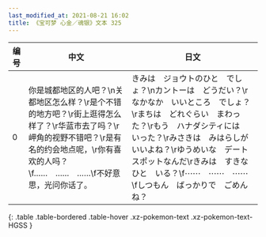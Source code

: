 ```yaml
---
last_modified_at: 2021-08-21 16:02
title: 《宝可梦 心金／魂银》文本 325
---
```

| 编号 | 中文 | 日文 |
| ---- | ---- | ---- |
| 0 | 你是城都地区的人吧？\n关都地区怎么样？\r是个不错的地方吧？\r街上逛得怎么样了？\r华蓝市去了吗？\r岬角的视野不错吧？\r是有名的约会地点呢，\r你有喜欢的人吗？\f……　……　……\f不好意思，光问你话了。 | きみは　ジョウトのひと　でしょ？\nカントーは　どうだい？\rなかなか　いいところ　でしょ？\rまちは　どれぐらい　まわった？\rもう　ハナダシティには　いった？\rみさきは　みはらしが　いいよね？\rゆうめいな　デートスポットなんだ\rきみは　すきなひと　いる？\f⋯⋯　⋯⋯　⋯⋯\fしつもん　ばっかりで　ごめんね？ |
{: .table .table-bordered .table-hover .xz-pokemon-text .xz-pokemon-text-HGSS }